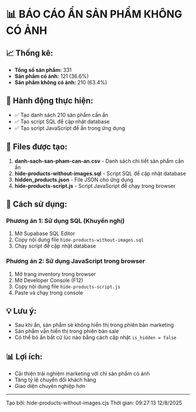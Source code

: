 
# 📊 BÁO CÁO ẨN SẢN PHẨM KHÔNG CÓ ẢNH

## 📈 Thống kê:
- **Tổng số sản phẩm:** 331
- **Sản phẩm có ảnh:** 121 (36.6%)
- **Sản phẩm không có ảnh:** 210 (63.4%)

## 🎯 Hành động thực hiện:
- ✅ Tạo danh sách 210 sản phẩm cần ẩn
- ✅ Tạo script SQL để cập nhật database
- ✅ Tạo script JavaScript để ẩn trong ứng dụng

## 📁 Files được tạo:
1. **danh-sach-san-pham-can-an.csv** - Danh sách chi tiết sản phẩm cần ẩn
2. **hide-products-without-images.sql** - Script SQL để cập nhật database
3. **hidden_products.json** - File JSON cho ứng dụng
4. **hide-products-script.js** - Script JavaScript để chạy trong browser

## 🚀 Cách sử dụng:

### Phương án 1: Sử dụng SQL (Khuyến nghị)
1. Mở Supabase SQL Editor
2. Copy nội dung file `hide-products-without-images.sql`
3. Chạy script để cập nhật database

### Phương án 2: Sử dụng JavaScript trong browser
1. Mở trang inventory trong browser
2. Mở Developer Console (F12)
3. Copy nội dung file `hide-products-script.js`
4. Paste và chạy trong console

## 💡 Lưu ý:
- Sau khi ẩn, sản phẩm sẽ không hiển thị trong phiên bản marketing
- Sản phẩm vẫn hiển thị trong phiên bản sale
- Có thể bỏ ẩn bất cứ lúc nào bằng cách cập nhật `is_hidden = false`

## 📊 Lợi ích:
- Cải thiện trải nghiệm marketing với chỉ sản phẩm có ảnh
- Tăng tỷ lệ chuyển đổi khách hàng
- Giao diện chuyên nghiệp hơn

---
Tạo bởi: hide-products-without-images.cjs
Thời gian: 09:27:13 12/8/2025
